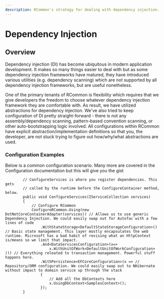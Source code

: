 ```yaml
---
description: RCommon's strategy for dealing with dependency injection.
---
```


# Dependency Injection

## Overview

Dependency injection (DI) has become ubiquitous in modern application development. It makes so many things easier to deal with but as some dependency injection frameworks have matured, they have introduced various utilities (e.g. dependency scanning) which are not supported by all dependency injection frameworks, but are useful nonetheless.&#x20;

One of the primary tenants of RCommon is flexibility which requires that we give developers the freedom to choose whatever dependency injection framework they are comfortable with. As  result, we have utilized abstractions for dependency injection. We've also tried to keep configuration of DI pretty straight-forward - there is not any assembly/dependency scanning, pattern-based convention scanning, or other auto-bootstrapping logic involved. All configurations within RCommon have explicit abstraction/implementation definitions so that you, the developer, are not stuck trying to figure out how/why/what abstractions are used.&#x20;

### Configuration Examples

Below is a common configuration scenario. Many more are covered in the Configuration documentation but this will give you the gist&#x20;

```
        // ConfigureServices is where you register dependencies. This gets
        // called by the runtime before the ConfigureContainer method, below.
        public void ConfigureServices(IServiceCollection services)
        {
            // Configure RCommon
            ConfigureRCommon.Using(new DotNetCoreContainerAdapter(services)) // Allows us to use generic Dependency Injection. We could easily swap out for Autofac with a few lines of code
                .WithStateStorage<DefaultStateStorageConfiguration>() // Basic state management. This layer mostly encapsulates the web runtime. Microsoft has a bad habit of revising what an HttpContext is/means so we limit that impact.
                .And<DataServicesConfiguration>(x=>
                    x.WithUnitOfWork<DefaultUnitOfWorkConfiguration>()) // Everything releated to transaction management. Powerful stuff happens here.
                .WithPersistence<EFCoreConfiguration>(x => // Repository/ORM configuration. We could easily swap out to NHibernate without impact to domain service up through the stack
                {
                    // Add all the DbContexts here
                    x.UsingDbContext<SamplesContext>();
                });
        }
        
```


